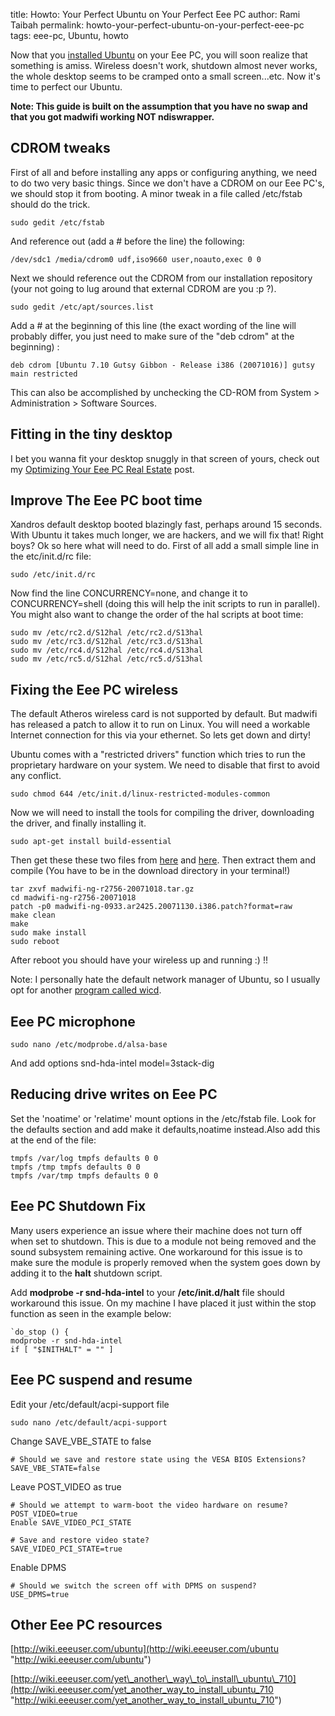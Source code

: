 title: Howto: Your Perfect Ubuntu on Your Perfect Eee PC
author: Rami Taibah 
permalink: howto-your-perfect-ubuntu-on-your-perfect-eee-pc
tags: eee-pc, Ubuntu, howto

Now that you [installed Ubuntu]({filename}/blog/2008-02-11-howto-install-ubuntu-on-your-eee-pc.markdown) on your Eee PC, you will soon realize that something is amiss. Wireless doesn't work, shutdown almost never works, the whole desktop seems to be cramped onto a small screen...etc. Now it's time to perfect our Ubuntu.

**Note: This guide is built on the assumption that you have no swap and that you got madwifi working NOT ndiswrapper.**


## CDROM tweaks

First of all and before installing any apps or configuring anything, we need to do two very basic things. Since we don't have a CDROM on our Eee PC's, we should stop it from booting. A minor tweak in a file called /etc/fstab should do the trick. 

    sudo gedit /etc/fstab 

And reference out (add a # before the line) the following: 

    /dev/sdc1 /media/cdrom0 udf,iso9660 user,noauto,exec 0 0

Next we should reference out the CDROM from our installation repository (your not going to lug around that external CDROM are you :p ?).

    sudo gedit /etc/apt/sources.list

Add a # at the beginning of this line (the exact wording of the line will probably differ, you just need to make sure of the "deb cdrom" at the beginning) :
  
    deb cdrom [Ubuntu 7.10 Gutsy Gibbon - Release i386 (20071016)] gutsy main restricted

This can also be accomplished by unchecking the CD-ROM from System > Administration > Software Sources.

## Fitting in the tiny desktop

I bet you wanna fit your desktop snuggly in that screen of yours, check out my [Optimizing Your Eee PC Real Estate]({filename}/blog/2008-03-07-howto-optimize-your-eee-pc-screen-real-estate.markdown) post.

## Improve The Eee PC boot time

Xandros default desktop booted blazingly fast, perhaps around 15 seconds. With Ubuntu it takes much longer, we are hackers, and we will fix that! Right boys? Ok so here what will need to do. First of all add a small simple line in the etc/init.d/rc file:

    sudo /etc/init.d/rc

Now find the line CONCURRENCY=none, and change it to CONCURRENCY=shell (doing this will help the init scripts to run in parallel). You might also want to change the order of the hal scripts at boot time:

    sudo mv /etc/rc2.d/S12hal /etc/rc2.d/S13hal  
    sudo mv /etc/rc3.d/S12hal /etc/rc3.d/S13hal  
    sudo mv /etc/rc4.d/S12hal /etc/rc4.d/S13hal  
    sudo mv /etc/rc5.d/S12hal /etc/rc5.d/S13hal

## Fixing the Eee PC wireless

The default Atheros wireless card is not supported by default. But madwifi has released a patch to allow it to run on Linux. You will need a workable Internet connection for this via your ethernet. So lets get down and dirty!

Ubuntu comes with a "restricted drivers" function which tries to run the proprietary hardware on your system. We need to disable that first to avoid any conflict.

    sudo chmod 644 /etc/init.d/linux-restricted-modules-common

Now we will need to install the tools for compiling the driver, downloading the driver, and finally installing it.

    sudo apt-get install build-essential  

Then get these these two files from [here](http://snapshots.madwifi.org/madwifi-ng/madwifi-ng-r2756-20071018.tar.gz "here") and [here](http://madwifi.org/attachment/ticket/1679/madwifi-ng-0933.ar2425.20071130.i386.patch?format=raw "here"). Then extract them and compile (You have to be in the download directory in your terminal!)

    tar zxvf madwifi-ng-r2756-20071018.tar.gz  
    cd madwifi-ng-r2756-20071018  
    patch -p0 madwifi-ng-0933.ar2425.20071130.i386.patch?format=raw  
    make clean  
    make  
    sudo make install  
    sudo reboot

After reboot you should have your wireless up and running :) !!

Note: I personally hate the default network manager of Ubuntu, so I usually opt for another [program called wicd]({filename}/blog/2007-12-26-wicd-the-solution-for-all-your-linux-wireless-woes.markdown).

## Eee PC microphone

    sudo nano /etc/modprobe.d/alsa-base

And add options snd-hda-intel model=3stack-dig

## Reducing drive writes on Eee PC

Set the 'noatime' or 'relatime' mount options in the /etc/fstab file. 
Look for the defaults section and add make it defaults,noatime instead.Also add this at the end of the file:

    tmpfs /var/log tmpfs defaults 0 0 
    tmpfs /tmp tmpfs defaults 0 0 
    tmpfs /var/tmp tmpfs defaults 0 0

## Eee PC Shutdown Fix

Many users experience an issue where their machine does not turn off when set to shutdown. This is due to a module not being removed and the sound subsystem remaining active. One workaround for this issue is to make sure the module is properly removed when the system goes down by adding it to the **halt** shutdown script.

Add **modprobe -r snd-hda-intel** to your **/etc/init.d/halt** file should workaround this issue. On my machine I have placed it just within the stop function as seen in the example below:

    `do_stop () {  
    modprobe -r snd-hda-intel  
    if [ "$INITHALT" = "" ]  

## Eee PC suspend and resume

Edit your /etc/default/acpi-support file

    sudo nano /etc/default/acpi-support

Change SAVE_VBE_STATE to false

    # Should we save and restore state using the VESA BIOS Extensions?  
    SAVE_VBE_STATE=false

Leave POST_VIDEO as true

    # Should we attempt to warm-boot the video hardware on resume?  
    POST_VIDEO=true
    Enable SAVE_VIDEO_PCI_STATE

    # Save and restore video state?  
    SAVE_VIDEO_PCI_STATE=true

Enable DPMS

    # Should we switch the screen off with DPMS on suspend?  
    USE_DPMS=true

## Other Eee PC resources

[http://wiki.eeeuser.com/ubuntu](http://wiki.eeeuser.com/ubuntu "http://wiki.eeeuser.com/ubuntu")

[http://wiki.eeeuser.com/yet\_another\_way\_to\_install\_ubuntu\_710](http://wiki.eeeuser.com/yet_another_way_to_install_ubuntu_710 "http://wiki.eeeuser.com/yet_another_way_to_install_ubuntu_710")

